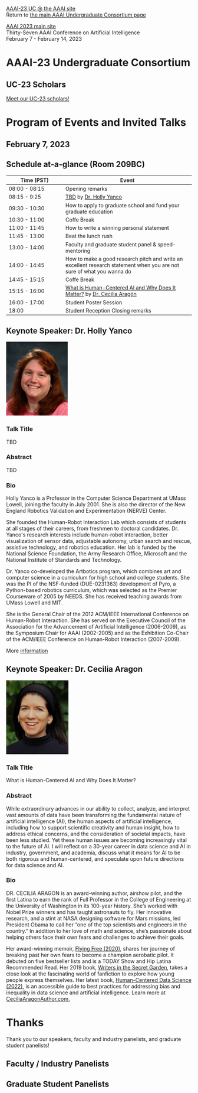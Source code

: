 [AAAI-23 UC @ the AAAI site ](https://aaai.org/Conferences/AAAI-23/undergraduate-consortium/)  
Return to [the main AAAI Undergraduate Consortium page](https://aaai-uc.github.io/)

[AAAI 2023 main site](https://aaai.org/Conferences/AAAI-23/)  
Thirty-Seven AAAI Conference on Artificial Intelligence  
February 7 - February 14, 2023


# AAAI-23 Undergraduate Consortium 

## UC-23 Scholars

[Meet our UC-23 scholars!](https://aaai-uc.github.io/2023_scholarsDRAFT.html)

# Program of Events and Invited Talks
## February 7, 2023


## Schedule at-a-glance (Room 209BC)

<table>
 <thead>
<tr>
<th width="140">Time (PST) </th>
<th>Event</th>
</tr>
</thead>
 <tbody>
  <tr>
   <td width="140">08:00 - 08:15
   </td>
   <td>
    Opening remarks
   </td>
  </tr>
  <tr>
   <td width="140">08:15 - 9:25
   </td>
   <td>
    <a href="https://aaai-uc.github.io/2023_schedule.html#Keynote-Speaker:-Dr.-Holly-Yanco">TBD</a> by <a href="https://www.cs.uml.edu/~holly/">Dr. Holly Yanco</a>
   </td>
  </tr>
   <tr>
   <td width="140">09:30 - 10:30
   </td>
   <td>
    How to apply to graduate school and fund your graduate education
   </td>
  </tr>
  <tr>
   <td>10:30 - 11:00
   </td>
   <td>Coffe Break
   </td>
  </tr>
  <tr>
   <td>11:00 - 11:45
   </td>
   <td>How to write a winning personal statement
   </td>
  </tr>
  <tr>
   <td>11:45 - 13:00
   </td>
   <td>Beat the lunch rush
   </td>
  </tr>
  <tr>
   <td>13:00 - 14:00
   </td>
   <td>
    Faculty and graduate student panel & speed-mentoring
   </td>
  </tr>
  <tr>
   <td>14:00 - 14:45
   </td>
   <td>
    How to make a good research pitch and write an excellent research statement when you are not sure of what you wanna do
   
   </td>
  </tr>
  <tr>
   <td>14:45 - 15:15
   </td>
   <td>Coffe Break
   </td>
  </tr>
  <tr>
   <td>15:15 - 16:00
   </td>
   <td>
    <a href="https://aaai-uc.github.io/2023_schedule.html#Keynote-Speaker:-Dr.-Cecilia-Aragon">What is Human-Centered AI and Why Does It Matter?</a> by <a href="http://CeciliaAragonAuthor.com">Dr. Cecilia Aragón</a>
   </td>
  </tr>
  <tr>
   <td>16:00 - 17:00
   </td>
   <td> 
    Student Poster Session
   </td>
  </tr>
  <tr>
   <td>18:00 
   </td>
   <td>
    Student Reception<br\>
    Closing remarks
   </td>
  </tr>
  </tbody>
</table>


## Keynote Speaker: Dr. Holly Yanco
<img height="200" alt="Photo" 
src="./2023/photos/Holly.jpg">

 
### Talk Title 
TBD

### Abstract
TBD

### Bio 
Holly Yanco is a Professor in the Computer Science Department at UMass Lowell, joining the faculty in July 2001. She is also the director of the New England Robotics Validation and Experimentation (NERVE) Center.

She founded the Human-Robot Interaction Lab which consists of students at all stages of their careers, from freshmen to doctoral candidates. Dr. Yanco's research interests include human-robot interaction, better visualization of sensor data, adjustable autonomy, urban search and rescue, assistive technology, and robotics education. Her lab is funded by the National Science Foundation, the Army Research Office, Microsoft and the National Institute of Standards and Technology.

Dr. Yanco co-developed the Artbotics program, which combines art and computer science in a curriculum for high school and college students. She was the PI of the NSF-funded (DUE-0231363) development of Pyro, a Python-based robotics curriculum, which was selected as the Premier Courseware of 2005 by NEEDS. She has received teaching awards from UMass Lowell and MIT.

She is the General Chair of the 2012 ACM/IEEE International Conference on Human-Robot Interaction. She has served on the Executive Council of the Association for the Advancement of Artificial Intelligence (2006-2009), as the Symposium Chair for AAAI (2002-2005) and as the Exhibition Co-Chair of the ACM/IEEE Conference on Human-Robot Interaction (2007-2009).

More [information](https://www.cs.uml.edu/~holly/) 

## Keynote Speaker: Dr. Cecilia Aragon
<img height="200" alt="Photo" 
src="./2023/photos/Aragon.jpg">

### Talk Title  
What is Human-Centered AI and Why Does It Matter?

### Abstract
While extraordinary advances in our ability to collect, analyze, and interpret vast amounts of data have been transforming the fundamental nature of artificial intelligence (AI), the human aspects of  artificial intelligence, including how to support scientific creativity and human insight, how to address ethical concerns, and the consideration of societal impacts, have been less studied. Yet these human issues are becoming increasingly vital to the future of AI. I will reflect on a 30-year career in data science and AI in industry, government, and academia, discuss what it means for AI to be both rigorous and human-centered, and speculate upon future directions for data science and AI.

### Bio 

DR. CECILIA ARAGON is an award-winning author, airshow pilot, and the first Latina to earn the rank of Full Professor in the College of Engineering at the University of Washington in its 100-year history. She’s worked with Nobel Prize winners and has taught astronauts to fly. Her innovative research, and a stint at NASA designing software for Mars missions, led President Obama to call her “one of the top scientists and engineers in the country.” In addition to her love of math and science, she’s passionate about helping others face their own fears and challenges to achieve their goals.

Her award-winning memoir, [Flying Free (2020)](https://ceciliaaragonauthor.com/flying-free/), shares her journey of breaking past her own fears to become a champion aerobatic pilot. It debuted on five bestseller lists and is a TODAY Show and Hip Latina Recommended Read. Her 2019 book, [Writers in the Secret Garden](https://ceciliaaragonauthor.com/writers-in-the-secret-garden-2/), takes a close look at the fascinating world of fanfiction to explore how young people express themselves. Her latest book, [Human-Centered Data Science (2022)](https://ceciliaaragonauthor.com/human-centered-data-science/), is an accessible guide to best practices for addressing bias and inequality in data science and artificial intelligence. Learn more at [CeciliaAragonAuthor.com.](http://CeciliaAragonAuthor.com)



# Thanks

Thank you to our speakers, faculty and industry panelists, and graduate student panelists!

## Faculty / Industry Panelists


## Graduate Student Panelists




